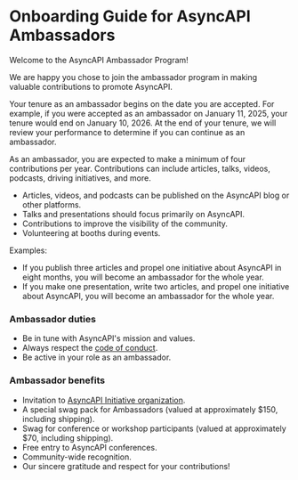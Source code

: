 # Onboarding Guide for AsyncAPI Ambassadors
Welcome to the AsyncAPI Ambassador Program! 

We are happy you chose to join the ambassador program in making valuable contributions to promote AsyncAPI.

Your tenure as an ambassador begins on the date you are accepted. For example, if you were accepted as an ambassador on January 11, 2025, your tenure would end on January 10, 2026. At the end of your tenure, we will review your performance to determine if you can continue as an ambassador.


As an ambassador, you are expected to make a minimum of four contributions per year. Contributions can include articles, talks, videos, podcasts, driving initiatives, and more.

- Articles, videos, and podcasts can be published on the AsyncAPI blog or other platforms.
- Talks and presentations should focus primarily on AsyncAPI.
- Contributions to improve the visibility of the community.
- Volunteering at booths during events.


Examples:
- If you publish three articles and propel one initiative about AsyncAPI in eight months, you will become an ambassador for the whole year.
- If you make one presentation, write two articles, and propel one initiative about AsyncAPI, you will become an ambassador for the whole year.



### Ambassador duties
- Be in tune with AsyncAPI's mission and values.
- Always respect the [code of conduct](https://github.com/asyncapi/.github/blob/master/CODE_OF_CONDUCT.md).
- Be active in your role as an ambassador.

### Ambassador benefits
- Invitation to [AsyncAPI Initiative organization](https://github.com/orgs/asyncapi/people).
- A special swag pack for Ambassadors (valued at approximately $150, including shipping).
- Swag for conference or workshop participants (valued at approximately $70, including shipping).
- Free entry to AsyncAPI conferences.
- Community-wide recognition.
- Our sincere gratitude and respect for your contributions!


